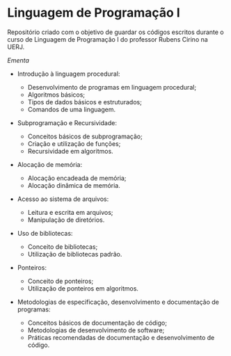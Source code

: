 # Linguagem de Programação I

Repositório criado com o objetivo de guardar os códigos escritos durante o curso de Linguagem de Programação I do professor Rubens Cirino na UERJ.

_Ementa_

- Introdução à linguagem procedural:

  - Desenvolvimento de programas em linguagem procedural;
  - Algoritmos básicos;
  - Tipos de dados básicos e estruturados;
  - Comandos de uma linguagem.

- Subprogramação e Recursividade:

  - Conceitos básicos de subprogramação;
  - Criação e utilização de funções;
  - Recursividade em algoritmos.

- Alocação de memória:

  - Alocação encadeada de memória;
  - Alocação dinâmica de memória.

- Acesso ao sistema de arquivos:

  - Leitura e escrita em arquivos;
  - Manipulação de diretórios.

- Uso de bibliotecas:

  - Conceito de bibliotecas;
  - Utilização de bibliotecas padrão.

- Ponteiros:

  - Conceito de ponteiros;
  - Utilização de ponteiros em algoritmos.

- Metodologias de especificação, desenvolvimento e documentação de programas:

  - Conceitos básicos de documentação de código;
  - Metodologias de desenvolvimento de software;
  - Práticas recomendadas de documentação e desenvolvimento de código.
